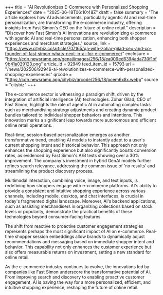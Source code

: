 +++
title = "AI Revolutionizes E-Commerce with Personalized Shopping Experiences"
date = "2025-06-18T06:10:48Z"
draft = false
summary = "The article explores how AI advancements, particularly agentic AI and real-time personalization, are transforming the e-commerce industry, offering insights from Fast Simon's CEO on the future of online retail."
description = "Discover how Fast Simon's AI innovations are revolutionizing e-commerce with agentic AI and real-time personalization, enhancing both shopper experiences and merchant strategies."
source_link = "https://www.citybiz.co/article/707165/qa-with-zohar-gilad-ceo-and-co-founder-of-fast-simon-whats-next-in-ai-for-e-commerce/"
enclosure = "https://cdn.newsramp.app/genai/images/256/18/ea009ed6394ada730f1bf9b41a029123.png"
article_id = 92949
feed_item_id = 15793
url = "/news/202506/92949-ai-revolutionizes-e-commerce-with-personalized-shopping-experiences"
qrcode = "https://cdn.newsramp.app/citybiz/qrcode/256/18/poem6x8x.webp"
source = "citybiz"
+++

<p>The e-commerce sector is witnessing a paradigm shift, driven by the integration of artificial intelligence (AI) technologies. Zohar Gilad, CEO of Fast Simon, highlights the role of agentic AI in automating complex tasks such as merchandising strategy adjustments and creating dynamic product bundles tailored to individual shopper behaviors and intentions. This innovation marks a significant leap towards more autonomous and efficient online retail operations.</p><p>Real-time, session-based personalization emerges as another transformative trend, enabling AI models to instantly adapt to a user's current shopping intent and historical behavior. This approach not only enhances the shopping experience but also significantly boosts conversion rates, as evidenced by Fast Simon's A/B tests showing over a 30% improvement. The company's investment in hybrid GenAI models further refines search relevance, addressing the common issue of 'no results' and streamlining the product discovery process.</p><p>Multimodal interaction, combining voice, image, and text inputs, is redefining how shoppers engage with e-commerce platforms. AI's ability to provide a consistent and intuitive shopping experience across various channels, including mobile, desktop, and chat interfaces, is crucial in today's fragmented digital landscape. Moreover, AI's backend applications, such as assisting merchandisers in organizing collections based on stock levels or popularity, demonstrate the practical benefits of these technologies beyond consumer-facing features.</p><p>The shift from reactive to proactive customer engagement strategies represents perhaps the most significant impact of AI on e-commerce. Real-time shopper session embeddings allow brands to dynamically adjust recommendations and messaging based on immediate shopper intent and behavior. This capability not only enhances the customer experience but also offers measurable returns on investment, setting a new standard for online retail.</p><p>As the e-commerce industry continues to evolve, the innovations led by companies like Fast Simon underscore the transformative potential of AI. From improving search and discovery to enabling proactive customer engagement, AI is paving the way for a more personalized, efficient, and intuitive shopping experience, reshaping the future of online retail.</p>